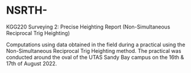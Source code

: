 # NSRTH-
KGG220 Surveying 2: Precise Heighting Report (Non-Simultaneous Reciprocal Trig Heighting)

Computations using data obtained in the field during a practical using the Non-Simultaneous Reciprocal Trig Heighting method.
The practical was conducted around the oval of the UTAS Sandy Bay campus on the 16th & 17th of August 2022. 
